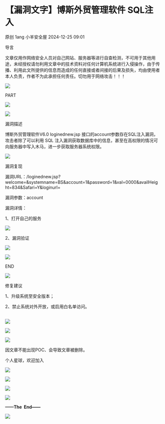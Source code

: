 #  【漏洞文字】博斯外贸管理软件 SQL注入   
原创 1ang  小羊安全屋   2024-12-25 09:01  
  
导言  
  
  
文章仅用作网络安全人员对自己网站、服务器等进行自查检测，不可用于其他用途，未经授权请勿利用文章中的技术资料对任何计算机系统进行入侵操作，由于传播、利用此文所提供的信息而造成的任何直接或者间接的后果及损失，均由使用者本人负责，作者不为此承担任何责任。切勿用于网络攻击！！！  
  
![](https://mmbiz.qpic.cn/mmbiz_jpg/reg3T0Fqiax8lPLzcDQicIfv49r4EgibnRuz10rNYiaBDlUaSfqrWgYrD36DPE4uiar4kHLq7x60wPaguey7Pz8BTOA/640?wx_fmt=other&tp=webp&wxfrom=5&wx_lazy=1 "")  
  
PART   
  
![](https://mmbiz.qpic.cn/sz_mmbiz_gif/ktKCAuwAa8dmj6TprnPZe7wiasyw7EtyLyNy649qJ3lfwTtxWSKPhdzSJ7JicAxfkYSlAawXNCOmzhS3Rib2ZradA/640?wx_fmt=gif "")  
  
  
![](https://mmbiz.qpic.cn/sz_mmbiz_gif/bBPjSTVLnXbhGFgqz3CwuWdGELjD7wYzxM9mrvz9tUBAwaeMof26ca9fSicRezRV3vKt7a04AfuPcLoVBtgpYDw/640?wx_fmt=gif "")  
  
漏洞描述  
  
博斯外贸管理软件V6.0 loginednew.jsp 接口的account参数存在SQL注入漏洞，攻击者除了可以利用 SQL 注入漏洞获取数据库中的信息，甚至在高权限的情况可向服务器中写入木马，进一步获取服务器系统权限。  
  
![](https://mmbiz.qpic.cn/sz_mmbiz_gif/3RSJOISXa6jxhSggXrE9ibwcuRuSia2kIsFAHRbtYf5eb0O4TtXqn4yweC65OpzNRdrrnrkEYbjdqUkg9eIQVkHA/640?wx_fmt=gif "")  
  
漏洞复现  
  
漏洞URL：/loginednew.jsp?welcome=&systemname=BS&account=1&password=1&val=0000&availHeight=834&Safari=Y&loginurl=  
  
漏洞参数：account  
  
漏洞详情：  
  
1、打开自己的服务  
  
![](https://mmbiz.qpic.cn/sz_mmbiz_png/lnzwRq0p4icHSYVCuJKhjq1buoLTicFTJ9dcrWhGUAy4VnVAZQiatcicpshEpTDiayRrrVh4pGZYgDtfhQTwrhibT5Zg/640?wx_fmt=png&from=appmsg "")  
  
2、漏洞验证  
  
![](https://mmbiz.qpic.cn/sz_mmbiz_png/lnzwRq0p4icHSYVCuJKhjq1buoLTicFTJ9WJPdS1yGeibDT20MN5Z5lRYbr7n34rx5ccrmBtiaVEDicjGPsHicUWibC4A/640?wx_fmt=png&from=appmsg "")  
  
![](https://mmbiz.qpic.cn/sz_mmbiz_png/lnzwRq0p4icHSYVCuJKhjq1buoLTicFTJ9JogdViapUiaor36WhF8LWc5md3Njw0xoUcBaeek0JOiadbvGPlgcGuUeA/640?wx_fmt=png&from=appmsg "")  
  
  
END  
  
  
![](https://mmbiz.qpic.cn/sz_mmbiz_gif/bBPjSTVLnXbhGFgqz3CwuWdGELjD7wYzxM9mrvz9tUBAwaeMof26ca9fSicRezRV3vKt7a04AfuPcLoVBtgpYDw/640?wx_fmt=gif "")  
  
修复建议  
  
1、升级系统至安全版本；  
  
2、禁止系统对外开放，或启用白名单访问。  
   
  
  
![](https://mmbiz.qpic.cn/mmbiz_png/3YqocLTzbGQjus64G8bmAyDCiaaE8IY57OmvR7bHq1UzAqRG0gme38uvdXggrrlmNJyePh4Ox1AI9oQ1PY8otRw/640?wx_fmt=png "")  
  
![](https://mmbiz.qpic.cn/mmbiz_png/zQTAicxBBI1QaAzOgiblQicVnO8XZUWj6cpdOL8EHU0unLP9fGEBxdTZDXfHeeEGGibNzMYfxDgtyicKv8r5Q18UsyQ/640?wx_fmt=png "")  
  
  
![](https://mmbiz.qpic.cn/mmbiz_png/ibpQMTribKicf2Xibe2qFYgtMw8UhDdllzZryYjianfS4LcHCAT7VWbjwoaZNF4lCAxUmFdIibmUrBibToxxt9QbGf3WQ/640?wx_fmt=png "")  
  
因文章不能出现POC、会导致文章被删除。  
  
个人星球，欢迎加入  
  
![](https://mmbiz.qpic.cn/sz_mmbiz_jpg/lnzwRq0p4icF88zkXzrnATODaPrYYSZ1ZUyicl3UZSdda9RxiavwPXEWfdn5WiboAA7HiavEZblfA9CLsFQKlxsU8Xg/640?wx_fmt=jpeg "")  
  
  
![](https://mmbiz.qpic.cn/sz_mmbiz_png/2TVkuiaNYQGjWwnsmctvTmClxYzHJicxBiahOibtjQicH8vaCz7TPFMK0EsiczbQfwzlSNiaaU8akYibuIdpUCicYoFGZNQ/640?wx_fmt=png "")  
  
  
![](https://mmbiz.qpic.cn/mmbiz_png/1C21KZjMBaSHgMAvP4faiar3XTekytaNKOlc7UibOhTqxaA0iapiabBKVITYicR4NM125QTp9lYt9lylfI7LzfqkLsg/640?wx_fmt=png "")  
  
  
![](https://mmbiz.qpic.cn/sz_mmbiz_png/uNpMBR1pZOia18Kuib6Qukssk36955zGygr0vKFbclQLHMRSJqic5s7waKZlJrto2oTb42sYY7icxo5zcn24MjDSfA/640?wx_fmt=png "")  
  
  
  
  
**——The  End——**  
  
![](https://mmbiz.qpic.cn/mmbiz_gif/b96CibCt70iaZREh6DtDyA9wcDsp0m1RNV9C4uiaagltPDn83s3k6Sw5DbfRWdGc25Q1WDNCpjZLXQpCxFfiaGT5ag/640?wx_fmt=gif "")  
  
  
  
  
  
